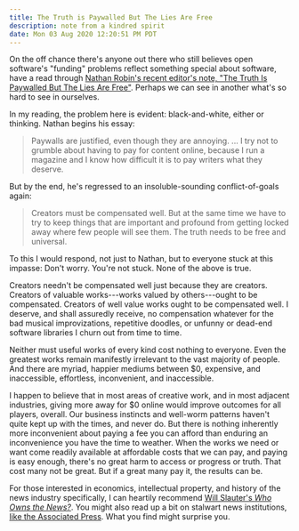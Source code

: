 ```yaml
---
title: The Truth is Paywalled But The Lies Are Free
description: note from a kindred spirit
date: Mon 03 Aug 2020 12:20:51 PM PDT
---
```


On the off chance there's anyone out there who still believes open software's "funding" problems reflect something special about software, have a read through [Nathan Robin's recent editor's note, "The Truth Is Paywalled But The Lies Are Free"](https://www.currentaffairs.org/2020/08/the-truth-is-paywalled-but-the-lies-are-free/).  Perhaps we can see in another what's so hard to see in ourselves.

In my reading, the problem here is evident: black-and-white, either or thinking.  Nathan begins his essay:

> Paywalls are justified, even though they are annoying. ... I try not to grumble about having to pay for content online, because I run a magazine and I know how difficult it is to pay writers what they deserve.

But by the end, he's regressed to an insoluble-sounding conflict-of-goals again:

> Creators must be compensated well.  But at the same time we have to try to keep things that are important and profound from getting locked away where few people will see them.  The truth needs to be free and universal.

To this I would respond, not just to Nathan, but to everyone stuck at this impasse:  Don't worry.  You're not stuck.  None of the above is true.

Creators needn't be compensated well just because they are creators.  Creators of valuable works---works valued by others---ought to be compensated.  Creators of well value works ought to be compensated well.  I deserve, and shall assuredly receive, no compensation whatever for the bad musical improvizations, repetitive doodles, or unfunny or dead-end software libraries I churn out from time to time.

Neither must useful works of every kind cost nothing to everyone.  Even the greatest works remain manifestly irrelevant to the vast majority of people.  And there are myriad, happier mediums between $0, expensive, and inaccessible, effortless, inconvenient, and inaccessible.

I happen to believe that in most areas of creative work, and in most adjacent industries, giving more away for $0 online would improve outcomes for all players, overall.  Our business instincts and well-worm patterns haven't quite kept up with the times, and never do.  But there is nothing inherently more inconvenient about paying a fee you can afford than enduring an inconvenience you have the time to weather.  When the works we need or want come readily available at affordable costs that we can pay, and paying is easy enough, there's no great harm to access or progress or truth.  That cost many not be great.  But if a great many pay it, the results can be.

For those interested in economics, intellectual property, and history of the news industry specifically, I can heartily recommend [Will Slauter's _Who Owns the News?_](https://www.sup.org/books/title/?id=29452).  You might also read up a bit on stalwart news institutions, [like the Associated Press](https://en.wikipedia.org/wiki/Associated_Press).  What you find might surprise you.
